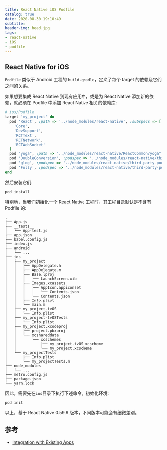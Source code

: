 ```yaml
---
title: React Native iOS Podfile
catalog: true
date: 2020-08-30 19:10:49
subtitle:
header-img: head.jpg
tags:
- react-native
- iOS
- podfile
---
```


## React Native for iOS
`Podfile` 类似于 Android 工程的 `build.gradle`，定义了每个 target 的依赖及它们之间的关系。

如果想要集成 React Native 到现有应用中，或是为 React Native 添加新的依赖，就必须在 Podfile 中添加 React Native 相关的依赖库:
```ruby
# ios/Podfile
target 'my_project' do
  pod 'React', :path => '../node_modules/react-native', :subspecs => [
    'Core',
    'DevSupport',
    'RCTText',
    'RCTNetwork',
    'RCTWebSocket'
  ]
  pod "yoga", :path => "../node_modules/react-native/ReactCommon/yoga"
  pod 'DoubleConversion', :podspec => '../node_modules/react-native/third-party-podspecs/DoubleConversion.podspec'
  pod 'glog', :podspec => '../node_modules/react-native/third-party-podspecs/glog.podspec'
  pod 'Folly', :podspec => '../node_modules/react-native/third-party-podspecs/Folly.podspec'
end
```

然后安装它们:
```shell
pod install
```

特别地，当我们初始化一个 React Native 工程时，其工程目录默认是不含有 Podfile 的:
```tree
.
├── App.js
├── __tests__
│   └── App-test.js
├── app.json
├── babel.config.js
├── index.js
├── android
│   └── ...
├── ios
│   ├── my_project
│   │   ├── AppDelegate.h
│   │   ├── AppDelegate.m
│   │   ├── Base.lproj
│   │   │   └── LaunchScreen.xib
│   │   ├── Images.xcassets
│   │   │   ├── AppIcon.appiconset
│   │   │   │   └── Contents.json
│   │   │   └── Contents.json
│   │   ├── Info.plist
│   │   └── main.m
│   ├── my_project-tvOS
│   │   └── Info.plist
│   ├── my_project-tvOSTests
│   │   └── Info.plist
│   ├── my_project.xcodeproj
│   │   ├── project.pbxproj
│   │   └── xcshareddata
│   │       └── xcschemes
│   │           ├── my_project-tvOS.xcscheme
│   │           └── my_project.xcscheme
│   └── my_projectTests
│       ├── Info.plist
│       └── my_projectTests.m
├── node_modules
│   └── ...
├── metro.config.js
├── package.json
└── yarn.lock
```

因此，需要先在`ios`目录下执行下述命令，初始化环境:
```shell
pod init
```

以上，基于 React Native 0.59.9 版本，不同版本可能会有细微差别。

## 参考
- [Integration with Existing Apps](https://reactnative.dev/docs/integration-with-existing-apps#configuring-cocoapods-dependencies)
